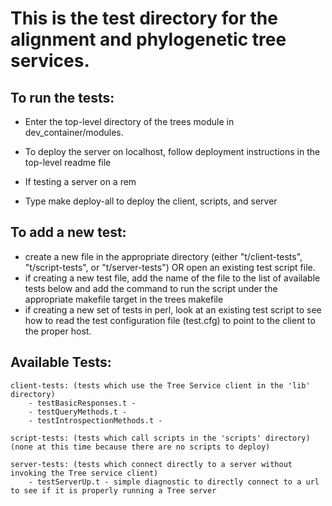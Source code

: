 
This is the test directory for the alignment and phylogenetic tree services.
=================================================================================

To run the tests:
---------------------------
 - Enter the top-level directory of the trees module in dev_container/modules.
 - To deploy the server on localhost, follow deployment instructions in the top-level readme file
 - If testing a server on a rem

 - Type make deploy-all to deploy the client, scripts, and server
 

To add a new test:
---------------------------
 - create a new file in the appropriate directory (either "t/client-tests", "t/script-tests",
   or "t/server-tests") OR open an existing test script file.
 - if creating a new test file, add the name of the file to the list of available tests below and
   add the command to run the script under the appropriate makefile target in the trees makefile
 - if creating a new set of tests in perl, look at an existing test script to see how to read
   the test configuration file (test.cfg) to point to the client to the proper host.


Available Tests:
----------------------------

    client-tests: (tests which use the Tree Service client in the 'lib' directory)
        - testBasicResponses.t -
        - testQueryMethods.t -
        - testIntrospectionMethods.t -
    
    script-tests: (tests which call scripts in the 'scripts' directory)
    (none at this time because there are no scripts to deploy)
    
    server-tests: (tests which connect directly to a server without invoking the Tree service client)
        - testServerUp.t - simple diagnostic to directly connect to a url to see if it is properly running a Tree server







